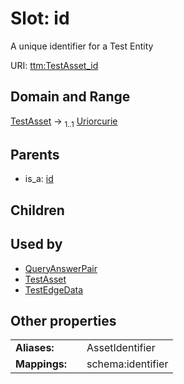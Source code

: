 
# Slot: id


A unique identifier for a Test Entity

URI: [ttm:TestAsset_id](https://w3id.org/TranslatorSRI/TranslatorTestingModel/TestAsset_id)


## Domain and Range

[TestAsset](TestAsset.md) &#8594;  <sub>1..1</sub> [Uriorcurie](types/Uriorcurie.md)

## Parents

 *  is_a: [id](id.md)

## Children


## Used by

 * [QueryAnswerPair](QueryAnswerPair.md)
 * [TestAsset](TestAsset.md)
 * [TestEdgeData](TestEdgeData.md)

## Other properties

|  |  |  |
| --- | --- | --- |
| **Aliases:** | | AssetIdentifier |
| **Mappings:** | | schema:identifier |

